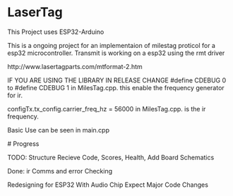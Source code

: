 # LaserTag
<p>This Project uses ESP32-Arduino</p>
<p>This is a ongoing project for an implementaion of milestag proticol for a esp32 microcontroller. Transmit is working on a esp32 using the rmt driver</p>

<p>http://www.lasertagparts.com/mtformat-2.htm</P>

<p>IF YOU ARE USING THE LIBRARY IN RELEASE CHANGE #define CDEBUG 0 to #define CDEBUG 1 in MilesTag.cpp. this enable the frequency generator for ir.</p>
<p> configTx.tx_config.carrier_freq_hz = 56000 in MilesTag.cpp. is the ir frequency.</p>
<p>Basic Use can be seen in main.cpp</p>
# Progress
<p>TODO: Structure Recieve Code, Scores, Health, Add Board Schematics</p>
<p>Done: ir Comms and error Checking</p>
<p>Redesigning for ESP32 With Audio Chip Expect Major Code Changes</p>
